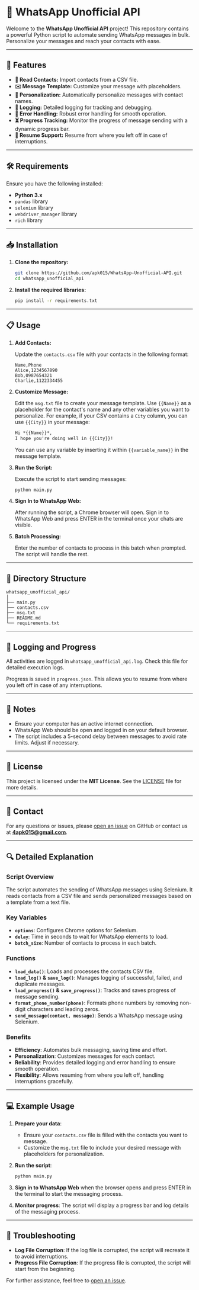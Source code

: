 # 📱 WhatsApp Unofficial API

Welcome to the **WhatsApp Unofficial API** project! This repository contains a powerful Python script to automate sending WhatsApp messages in bulk. Personalize your messages and reach your contacts with ease.

---

## 🌟 Features

- **📇 Read Contacts:** Import contacts from a CSV file.
- **✉️ Message Template:** Customize your message with placeholders.
- **🔧 Personalization:** Automatically personalize messages with contact names.
- **📜 Logging:** Detailed logging for tracking and debugging.
- **🚀 Error Handling:** Robust error handling for smooth operation.
- **⏳ Progress Tracking:** Monitor the progress of message sending with a dynamic progress bar.
- **🔄 Resume Support:** Resume from where you left off in case of interruptions.

---

## 🛠️ Requirements

Ensure you have the following installed:
- **Python 3.x**
- `pandas` library
- `selenium` library
- `webdriver_manager` library
- `rich` library

---

## 📥 Installation

1. **Clone the repository:**
    ```bash
    git clone https://github.com/apk015/WhatsApp-Unofficial-API.git
    cd whatsapp_unofficial_api
    ```

2. **Install the required libraries:**
    ```bash
    pip install -r requirements.txt
    ```

---

## 📋 Usage

1. **Add Contacts:**

    Update the `contacts.csv` file with your contacts in the following format:

    ```csv
    Name,Phone
    Alice,1234567890
    Bob,0987654321
    Charlie,1122334455
    ```

2. **Customize Message:**

    Edit the `msg.txt` file to create your message template. Use `{{Name}}` as a placeholder for the contact's name and any other variables you want to personalize. For example, if your CSV contains a `City` column, you can use `{{City}}` in your message:

    ```txt
    Hi *{{Name}}*,
    I hope you're doing well in {{City}}!
    ```

    You can use any variable by inserting it within `{{variable_name}}` in the message template.

3. **Run the Script:**

    Execute the script to start sending messages:

    ```bash
    python main.py
    ```

4. **Sign In to WhatsApp Web:**

    After running the script, a Chrome browser will open. Sign in to WhatsApp Web and press ENTER in the terminal once your chats are visible.

5. **Batch Processing:**

    Enter the number of contacts to process in this batch when prompted. The script will handle the rest.

---

## 📂 Directory Structure

```
whatsapp_unofficial_api/
│
├── main.py
├── contacts.csv
├── msg.txt
├── README.md
└── requirements.txt
```

---

## 📝 Logging and Progress

All activities are logged in `whatsapp_unofficial_api.log`. Check this file for detailed execution logs.

Progress is saved in `progress.json`. This allows you to resume from where you left off in case of any interruptions.

---

## 📌 Notes

- Ensure your computer has an active internet connection.
- WhatsApp Web should be open and logged in on your default browser.
- The script includes a 5-second delay between messages to avoid rate limits. Adjust if necessary.

---

## 📄 License

This project is licensed under the **MIT License**. See the [LICENSE](LICENSE) file for more details.

---

## 📧 Contact

For any questions or issues, please [open an issue](https://github.com/apk015/WhatsApp-Unofficial-API/issues) on GitHub or contact us at **4apk015@gmail.com**.

---

## 🔍 Detailed Explanation

### Script Overview

The script automates the sending of WhatsApp messages using Selenium. It reads contacts from a CSV file and sends personalized messages based on a template from a text file. 

### Key Variables

- **`options`**: Configures Chrome options for Selenium.
- **`delay`**: Time in seconds to wait for WhatsApp elements to load.
- **`batch_size`**: Number of contacts to process in each batch.

### Functions

- **`load_data()`**: Loads and processes the contacts CSV file.
- **`load_log()` & `save_log()`**: Manages logging of successful, failed, and duplicate messages.
- **`load_progress()` & `save_progress()`**: Tracks and saves progress of message sending.
- **`format_phone_number(phone)`**: Formats phone numbers by removing non-digit characters and leading zeros.
- **`send_message(contact, message)`**: Sends a WhatsApp message using Selenium.

### Benefits

- **Efficiency**: Automates bulk messaging, saving time and effort.
- **Personalization**: Customizes messages for each contact.
- **Reliability**: Provides detailed logging and error handling to ensure smooth operation.
- **Flexibility**: Allows resuming from where you left off, handling interruptions gracefully.

---

## 💻 Example Usage

1. **Prepare your data**:
    - Ensure your `contacts.csv` file is filled with the contacts you want to message.
    - Customize the `msg.txt` file to include your desired message with placeholders for personalization.

2. **Run the script**:
    ```bash
    python main.py
    ```

3. **Sign in to WhatsApp Web** when the browser opens and press ENTER in the terminal to start the messaging process.

4. **Monitor progress**: The script will display a progress bar and log details of the messaging process.

---

## 🔧 Troubleshooting

- **Log File Corruption**: If the log file is corrupted, the script will recreate it to avoid interruptions.
- **Progress File Corruption**: If the progress file is corrupted, the script will start from the beginning.

For further assistance, feel free to [open an issue](https://github.com/apk015/WhatsApp-Unofficial-API/issues).
